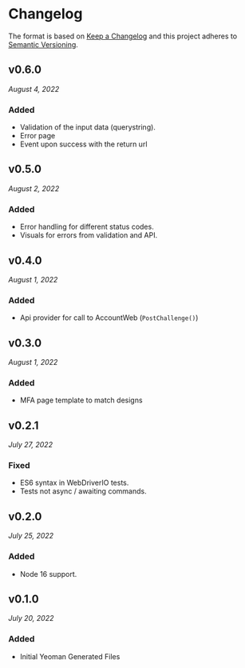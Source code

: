 # Changelog

The format is based on [Keep a Changelog](http://keepachangelog.com/en/1.0.0/)
and this project adheres to [Semantic Versioning](http://semver.org/spec/v2.0.0.html).


v0.6.0
------------------------------
*August 4, 2022*

### Added
- Validation of the input data (querystring).
- Error page
- Event upon success with the return url


v0.5.0
------------------------------
*August 2, 2022*

### Added
- Error handling for different status codes.
- Visuals for errors from validation and API.


v0.4.0
------------------------------
*August 1, 2022*

### Added
- Api provider for call to AccountWeb (`PostChallenge()`)


v0.3.0
------------------------------
*August 1, 2022*

### Added
- MFA page template to match designs


v0.2.1
------------------------------
*July 27, 2022*

### Fixed
- ES6 syntax in WebDriverIO tests.
- Tests not async / awaiting commands.


v0.2.0
------------------------------
*July 25, 2022*

### Added
- Node 16 support.


v0.1.0
------------------------------
*July 20, 2022*

### Added
- Initial Yeoman Generated Files
